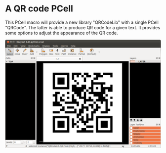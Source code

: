 
# A QR code PCell

This PCell macro will provide a new library "QRCodeLib" with a 
single PCell "QRCode". The latter is able to produce QR code for a 
given text. It provides some options to adjust the appearance of the 
QR code.

![QR code screenshot](docs/qr_pcell.png)

